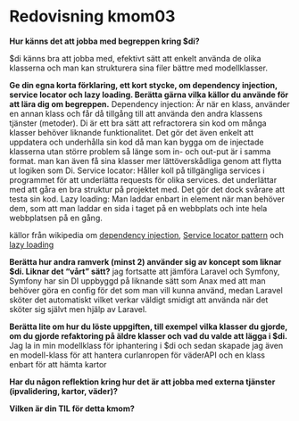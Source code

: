 ---
---
Redovisning kmom03
=========================



__Hur känns det att jobba med begreppen kring $di?__

$di känns bra att jobba med, efektivt sätt att enkelt använda de olika klasserna och man kan strukturera sina filer bättre med modellklasser.

__Ge din egna korta förklaring, ett kort stycke, om dependency injection, service locator och lazy loading. Berätta gärna vilka källor du använde för att lära dig om begreppen.__
Dependency injection: 
Är när en klass, använder en annan klass och får då tillgång till att använda den andra klassens tjänster (metoder). Di är ett bra sätt att refractorera sin kod om många klasser behöver liknande funktionalitet. Det gör det även enkelt att uppdatera och underhålla sin kod då man kan bygga om de injectade klasserna utan större problem så länge som in- och out-put är i samma format. man kan även få sina klasser mer lättöverskådliga genom att flytta ut logiken som Di.
Service locator:
Håller koll på tillgängliga services i programmet för att underlätta requests för olika services.
det underlättar med att gåra en bra struktur på projektet med. Det gör det dock svårare att testa sin kod.
Lazy loading:
Man laddar enbart in element när man behöver dem, som att man laddar en sida i taget på en webbplats och inte hela webbplatsen på en gång.




källor från wikipedia om [dependency injection](https://en.wikipedia.org/wiki/Dependency_injection), [Service locator pattern](https://en.wikipedia.org/wiki/Service_locator_pattern) och [lazy loading](https://en.wikipedia.org/wiki/Lazy_loading)

__Berätta hur andra ramverk (minst 2) använder sig av koncept som liknar $di. Liknar det “vårt” sätt?__
jag fortsatte att jämföra Laravel och Symfony, Symfony har sin DI uppbyggd på liknande sätt som Anax med att man behöver göra en config för det som man vill kunna använd, medan Laravel sköter det automatiskt vilket verkar väldigt smidigt att använda när det sköter sig självt men hjälp av Laravel.


__Berätta lite om hur du löste uppgiften, till exempel vilka klasser du gjorde, om du gjorde refaktoring på äldre klasser och vad du valde att lägga i $di.__
Jag la in min modellklass för iphantering i $di och sedan skapade jag även en modell-klass för att hantera curlanropen för väderAPI och en klass enbart för att hämta kartor 

__Har du någon reflektion kring hur det är att jobba med externa tjänster (ipvalidering, kartor, väder)?__


__Vilken är din TIL för detta kmom?__
